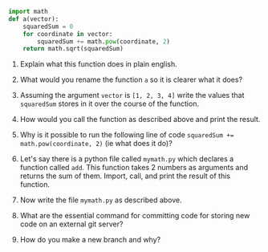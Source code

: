 ```python
import math
def a(vector):
    squaredSum = 0
    for coordinate in vector:
        squaredSum += math.pow(coordinate, 2)
    return math.sqrt(squaredSum)
```

1. Explain what this function does in plain english.

2. What would you rename the function `a` so it is clearer what it does?

3. Assuming the argument `vector` is `[1, 2, 3, 4]` write the values that `squaredSum` stores in it over the course of the function.

4. How would you call the function as described above and print the result.

5. Why is it possible to run the following line of code `squaredSum += math.pow(coordinate, 2)` (ie what does it do)?

6. Let's say there is a python file called `mymath.py` which declares a function called `add`.
   This function takes 2 numbers as arguments and returns the sum of them.
   Import, call, and print the result of this function.

7. Now write the file `mymath.py` as described above.

8. What are the essential command for committing code for storing new code on an external git server?

9. How do you make a new branch and why?
